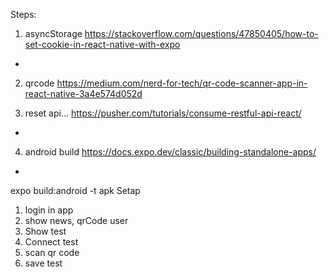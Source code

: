 Steps:
1. asyncStorage
https://stackoverflow.com/questions/47850405/how-to-set-cookie-in-react-native-with-expo
+

2. qrcode
https://medium.com/nerd-for-tech/qr-code-scanner-app-in-react-native-3a4e574d052d

3. reset api...
https://pusher.com/tutorials/consume-restful-api-react/
+

4. android build
https://docs.expo.dev/classic/building-standalone-apps/
+
expo build:android -t apk
Setap
1. login in app
2. show news, qrCode user
3. Show test
4. Connect test
5. scan qr code
6. save test

